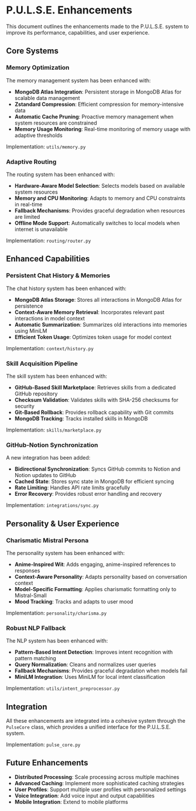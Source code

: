 # P.U.L.S.E. Enhancements

This document outlines the enhancements made to the P.U.L.S.E. system to improve its performance, capabilities, and user experience.

## Core Systems

### Memory Optimization

The memory management system has been enhanced with:

- **MongoDB Atlas Integration**: Persistent storage in MongoDB Atlas for scalable data management
- **Zstandard Compression**: Efficient compression for memory-intensive data
- **Automatic Cache Pruning**: Proactive memory management when system resources are constrained
- **Memory Usage Monitoring**: Real-time monitoring of memory usage with adaptive thresholds

Implementation: `utils/memory.py`

### Adaptive Routing

The routing system has been enhanced with:

- **Hardware-Aware Model Selection**: Selects models based on available system resources
- **Memory and CPU Monitoring**: Adapts to memory and CPU constraints in real-time
- **Fallback Mechanisms**: Provides graceful degradation when resources are limited
- **Offline Mode Support**: Automatically switches to local models when internet is unavailable

Implementation: `routing/router.py`

## Enhanced Capabilities

### Persistent Chat History & Memories

The chat history system has been enhanced with:

- **MongoDB Atlas Storage**: Stores all interactions in MongoDB Atlas for persistence
- **Context-Aware Memory Retrieval**: Incorporates relevant past interactions in model context
- **Automatic Summarization**: Summarizes old interactions into memories using MiniLM
- **Efficient Token Usage**: Optimizes token usage for model context

Implementation: `context/history.py`

### Skill Acquisition Pipeline

The skill system has been enhanced with:

- **GitHub-Based Skill Marketplace**: Retrieves skills from a dedicated GitHub repository
- **Checksum Validation**: Validates skills with SHA-256 checksums for security
- **Git-Based Rollback**: Provides rollback capability with Git commits
- **MongoDB Tracking**: Tracks installed skills in MongoDB

Implementation: `skills/marketplace.py`

### GitHub-Notion Synchronization

A new integration has been added:

- **Bidirectional Synchronization**: Syncs GitHub commits to Notion and Notion updates to GitHub
- **Cached State**: Stores sync state in MongoDB for efficient syncing
- **Rate Limiting**: Handles API rate limits gracefully
- **Error Recovery**: Provides robust error handling and recovery

Implementation: `integrations/sync.py`

## Personality & User Experience

### Charismatic Mistral Persona

The personality system has been enhanced with:

- **Anime-Inspired Wit**: Adds engaging, anime-inspired references to responses
- **Context-Aware Personality**: Adapts personality based on conversation context
- **Model-Specific Formatting**: Applies charismatic formatting only to Mistral-Small
- **Mood Tracking**: Tracks and adapts to user mood

Implementation: `personality/charisma.py`

### Robust NLP Fallback

The NLP system has been enhanced with:

- **Pattern-Based Intent Detection**: Improves intent recognition with pattern matching
- **Query Normalization**: Cleans and normalizes user queries
- **Fallback Mechanisms**: Provides graceful degradation when models fail
- **MiniLM Integration**: Uses MiniLM for local intent classification

Implementation: `utils/intent_preprocessor.py`

## Integration

All these enhancements are integrated into a cohesive system through the `PulseCore` class, which provides a unified interface for the P.U.L.S.E. system.

Implementation: `pulse_core.py`

## Future Enhancements

- **Distributed Processing**: Scale processing across multiple machines
- **Advanced Caching**: Implement more sophisticated caching strategies
- **User Profiles**: Support multiple user profiles with personalized settings
- **Voice Integration**: Add voice input and output capabilities
- **Mobile Integration**: Extend to mobile platforms
